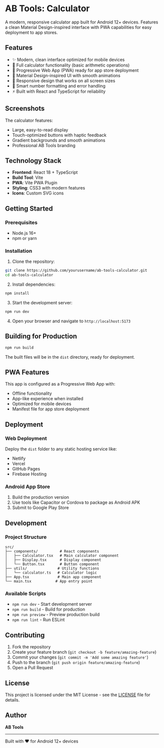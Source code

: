 # AB Tools: Calculator

A modern, responsive calculator app built for Android 12+ devices. Features a clean Material Design-inspired interface with PWA capabilities for easy deployment to app stores.

## Features

- ✨ Modern, clean interface optimized for mobile devices
- 🧮 Full calculator functionality (basic arithmetic operations)
- 📱 Progressive Web App (PWA) ready for app store deployment
- 🎨 Material Design-inspired UI with smooth animations
- 📐 Responsive design that works on all screen sizes
- 🔢 Smart number formatting and error handling
- ⚡ Built with React and TypeScript for reliability

## Screenshots

The calculator features:
- Large, easy-to-read display
- Touch-optimized buttons with haptic feedback
- Gradient backgrounds and smooth animations
- Professional AB Tools branding

## Technology Stack

- **Frontend**: React 18 + TypeScript
- **Build Tool**: Vite
- **PWA**: Vite PWA Plugin
- **Styling**: CSS3 with modern features
- **Icons**: Custom SVG icons

## Getting Started

### Prerequisites

- Node.js 16+ 
- npm or yarn

### Installation

1. Clone the repository:
```bash
git clone https://github.com/yourusername/ab-tools-calculator.git
cd ab-tools-calculator
```

2. Install dependencies:
```bash
npm install
```

3. Start the development server:
```bash
npm run dev
```

4. Open your browser and navigate to `http://localhost:5173`

## Building for Production

```bash
npm run build
```

The built files will be in the `dist` directory, ready for deployment.

## PWA Features

This app is configured as a Progressive Web App with:
- Offline functionality
- App-like experience when installed
- Optimized for mobile devices
- Manifest file for app store deployment

## Deployment

### Web Deployment
Deploy the `dist` folder to any static hosting service like:
- Netlify
- Vercel
- GitHub Pages
- Firebase Hosting

### Android App Store
1. Build the production version
2. Use tools like Capacitor or Cordova to package as Android APK
3. Submit to Google Play Store

## Development

### Project Structure
```
src/
├── components/          # React components
│   ├── Calculator.tsx   # Main calculator component
│   ├── Display.tsx      # Display component
│   └── Button.tsx       # Button component
├── utils/              # Utility functions
│   └── calculator.ts   # Calculator logic
├── App.tsx             # Main app component
└── main.tsx           # App entry point
```

### Available Scripts

- `npm run dev` - Start development server
- `npm run build` - Build for production
- `npm run preview` - Preview production build
- `npm run lint` - Run ESLint

## Contributing

1. Fork the repository
2. Create your feature branch (`git checkout -b feature/amazing-feature`)
3. Commit your changes (`git commit -m 'Add some amazing feature'`)
4. Push to the branch (`git push origin feature/amazing-feature`)
5. Open a Pull Request

## License

This project is licensed under the MIT License - see the [LICENSE](LICENSE) file for details.

## Author

**AB Tools**

---

Built with ❤️ for Android 12+ devices
